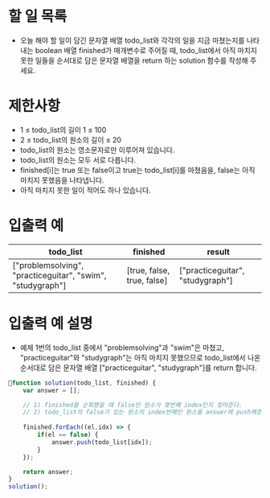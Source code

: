 # 할 일 목록
-  오늘 해야 할 일이 담긴 문자열 배열 todo_list와 각각의 일을 지금 마쳤는지를 나타내는 boolean 배열 finished가 매개변수로 주어질 때,
todo_list에서 아직 마치지 못한 일들을 순서대로 담은 문자열 배열을 return 하는 solution 함수를 작성해 주세요.

# 제한사항
- 1 ≤ todo_list의 길이 1 ≤ 100
- 2 ≤ todo_list의 원소의 길이 ≤ 20
- todo_list의 원소는 영소문자로만 이루어져 있습니다.
- todo_list의 원소는 모두 서로 다릅니다.
- finished[i]는 true 또는 false이고 true는 todo_list[i]를 마쳤음을, false는 아직 마치지 못했음을 나타냅니다.
- 아직 마치지 못한 일이 적어도 하나 있습니다.

# 입출력 예
| todo_list	| finished | result |
| --------- | -------- | ------ |
| ["problemsolving", "practiceguitar", "swim", "studygraph"] | [true, false, true, false] | ["practiceguitar", "studygraph"] |

# 입출력 예 설명
- 예제 1번의 todo_list 중에서 "problemsolving"과 "swim"은 마쳤고,
"practiceguitar"와 "studygraph"는 아직 마치지 못했으므로 todo_list에서 나온
순서대로 담은 문자열 배열 ["practiceguitar", "studygraph"]를 return 합니다.
  
```javascript
function solution(todo_list, finished) {
    var answer = [];

    // 1) finished를 순회했을 때 false인 원소가 몇번째 index인지 찾아준다.
    // 2) todo_list의 false가 있는 원소의 index번째인 원소를 answer에 push해준다.
    
    finished.forEach((el,idx) => {
        if(el == false) {
            answer.push(todo_list[idx]);
        }
    });

    return answer;
}
solution();
```
